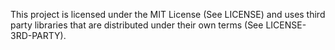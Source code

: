 This project is licensed under the MIT License (See LICENSE) and uses third party libraries that are distributed under their own terms (See LICENSE-3RD-PARTY). 
